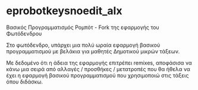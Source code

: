 # eprobotkeysnoedit_alx
Βασικός Προγραμματισμός Ρομπότ - Fork της εφαρμογής του Φωτόδενδρου

Στο φωτόδενδρο, υπάρχει μια πολύ ωραία εφαρμογή βασικού προγραμματισμού με βελάκια για μαθητές Δημοτικού μικρών τάξεων.

Με δεδομένο ότι η άδεια της εφαρμογής επιτρέπει remixes, αποφάσισα να κάνω μια σειρά από αλλαγές / προσθήκες / μετατροπές που θα ήθελα να έχει η εφαρμογή βασικού προγραμματισμού που χρησιμοποιώ στις τάξεις όπου διδάσκω.

